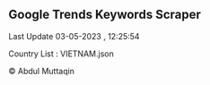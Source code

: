 

## Google Trends Keywords Scraper 
 
Last Update 03-05-2023 , 12:25:54

Country List :
VIETNAM.json



© Abdul Muttaqin 
